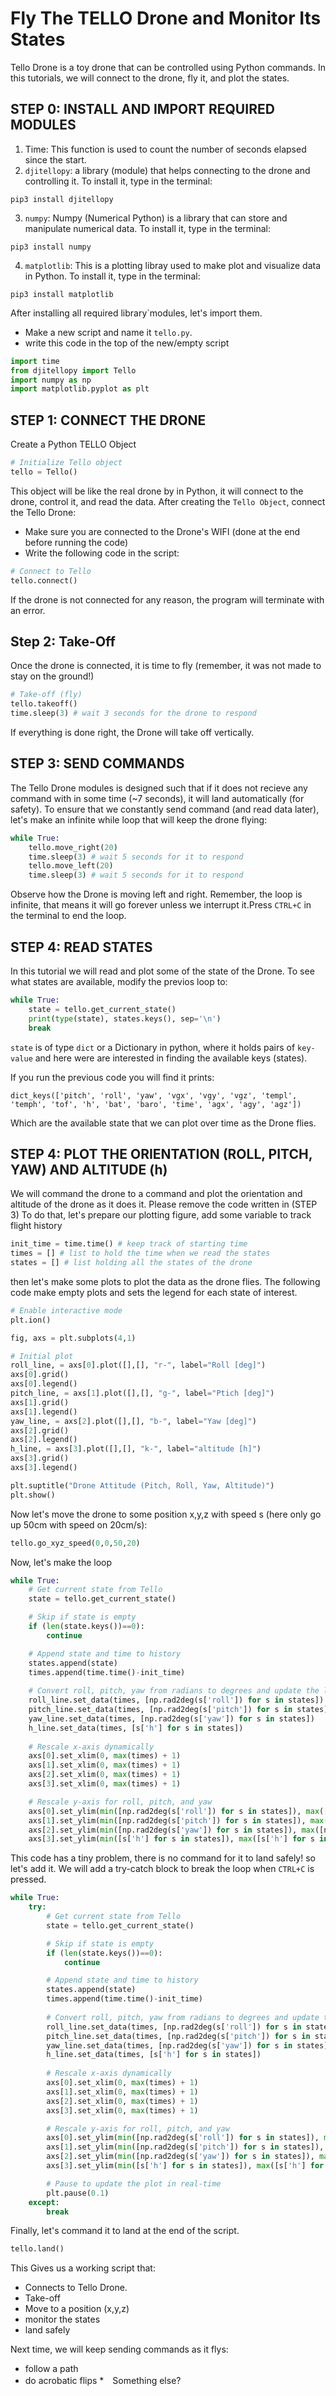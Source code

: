 # Fly The TELLO Drone and Monitor Its States

Tello Drone is a toy drone that can be controlled using Python commands. In this tutorials, we will connect to the drone, fly it, and plot the states.

## STEP 0: INSTALL AND IMPORT REQUIRED MODULES

1. Time: This function is used to count the number of seconds elapsed since the start.
2. `djitellopy`: a library (module) that helps connecting to the drone and controlling it. To install it, type in the terminal:
```shell
pip3 install djitellopy
```
3. `numpy`: Numpy (Numerical Python) is a library that can store and manipulate numerical data. To install it, type in the terminal:
```shell
pip3 install numpy
```
4. `matplotlib`: This is a plotting libray used to make plot and visualize data in Python. To install it, type in the terminal:
```shell
pip3 install matplotlib
```

After installing all required library`modules, let's import them.

* Make a new script and name it `tello.py`.
* write this code in the top of the new/empty script
```Python
import time
from djitellopy import Tello
import numpy as np
import matplotlib.pyplot as plt
```

## STEP 1: CONNECT THE DRONE
Create a Python TELLO Object
```Python
# Initialize Tello object
tello = Tello()
```
This object will be like the real drone by in Python, it will connect to the drone, control it, and read the data.
After creating the `Tello Object`, connect the Tello Drone:
* Make sure you are connected to the Drone's WIFI (done at the end before running the code)
* Write the following code in the script:
```Python
# Connect to Tello
tello.connect()
```
If the drone is not connected for any reason, the program will terminate with an error.

## Step 2: Take-Off
Once the drone is connected, it is time to fly (remember, it was not made to stay on the ground!)
```Python
# Take-off (fly)
tello.takeoff()
time.sleep(3) # wait 3 seconds for the drone to respond
```
If everything is done right, the Drone will take off vertically.

## STEP 3: SEND COMMANDS
The Tello Drone modules is designed such that if it does not recieve any command with in some time (~7 seconds), it will land automatically (for safety). To ensure that we constantly send command (and read data later), let's make an infinite while loop that will keep the drone flying:
```Python
while True:
    tello.move_right(20)
    time.sleep(3) # wait 5 seconds for it to respond
    tello.move_left(20)
    time.sleep(3) # wait 5 seconds for it to respond
```
Observe how the Drone is moving left and right. Remember, the loop is infinite, that means it will go forever unless we interrupt it.Press `CTRL+C` in the terminal to end the loop.

## STEP 4: READ STATES
In this tutorial we will read and plot some of the state of the Drone. To see what states are available, modify the previos loop to:
```Python
while True:
    state = tello.get_current_state()
    print(type(state), states.keys(), sep='\n')
    break
```
`state` is of type `dict` or a Dictionary in python, where it holds pairs of `key-value` and here were are interested in finding the available keys (states).

If you run the previous code you will find it prints:
```
dict_keys(['pitch', 'roll', 'yaw', 'vgx', 'vgy', 'vgz', 'templ', 'temph', 'tof', 'h', 'bat', 'baro', 'time', 'agx', 'agy', 'agz'])
```
Which are the available state that we can plot over time as the Drone flies.

## STEP 4: PLOT THE ORIENTATION (ROLL, PITCH, YAW) AND ALTITUDE (h)
We will command the drone to a command and plot the orientation and altitude of the drone as it does it. Please remove the code written in (STEP 3)
To do that, let's prepare our plotting figure, add some variable to track flight history
```Python
init_time = time.time() # keep track of starting time
times = [] # list to hold the time when we read the states
states = [] # list holding all the states of the drone
```
then let's make some plots to plot the data as the drone flies. The following code make empty plots and sets the legend for each state of interest.
```Python
# Enable interactive mode
plt.ion()

fig, axs = plt.subplots(4,1)

# Initial plot
roll_line, = axs[0].plot([],[], "r-", label="Roll [deg]")
axs[0].grid()
axs[0].legend()
pitch_line, = axs[1].plot([],[], "g-", label="Ptich [deg]")
axs[1].grid()
axs[1].legend()
yaw_line, = axs[2].plot([],[], "b-", label="Yaw [deg]")
axs[2].grid()
axs[2].legend()
h_line, = axs[3].plot([],[], "k-", label="altitude [h]")
axs[3].grid()
axs[3].legend()

plt.suptitle("Drone Attitude (Pitch, Roll, Yaw, Altitude)")
plt.show()
```
Now let's move the drone to some position x,y,z with speed s (here only go up 50cm with speed on 20cm/s):
```Python
tello.go_xyz_speed(0,0,50,20)
```
Now, let's make the loop
```Python
while True:
    # Get current state from Tello
    state = tello.get_current_state()

    # Skip if state is empty
    if (len(state.keys())==0):
        continue

    # Append state and time to history
    states.append(state)
    times.append(time.time()-init_time)
    
    # Convert roll, pitch, yaw from radians to degrees and update the lines
    roll_line.set_data(times, [np.rad2deg(s['roll']) for s in states])
    pitch_line.set_data(times, [np.rad2deg(s['pitch']) for s in states])
    yaw_line.set_data(times, [np.rad2deg(s['yaw']) for s in states])
    h_line.set_data(times, [s['h'] for s in states])
    
    # Rescale x-axis dynamically
    axs[0].set_xlim(0, max(times) + 1)
    axs[1].set_xlim(0, max(times) + 1)
    axs[2].set_xlim(0, max(times) + 1)
    axs[3].set_xlim(0, max(times) + 1)

    # Rescale y-axis for roll, pitch, and yaw
    axs[0].set_ylim(min([np.rad2deg(s['roll']) for s in states]), max([np.rad2deg(s['roll']) for s in states]) + 1)
    axs[1].set_ylim(min([np.rad2deg(s['pitch']) for s in states]), max([np.rad2deg(s['pitch']) for s in states]) + 1)
    axs[2].set_ylim(min([np.rad2deg(s['yaw']) for s in states]), max([np.rad2deg(s['yaw']) for s in states]) + 1)
    axs[3].set_ylim(min([s['h'] for s in states]), max([s['h'] for s in states]) + 1)
```
This code has a tiny problem, there is no command for it to land safely! so let's add it. We will add a try-catch block to break the loop when `CTRL+C` is pressed.
```Python
while True:
    try:
        # Get current state from Tello
        state = tello.get_current_state()

        # Skip if state is empty
        if (len(state.keys())==0):
            continue

        # Append state and time to history
        states.append(state)
        times.append(time.time()-init_time)
        
        # Convert roll, pitch, yaw from radians to degrees and update the lines
        roll_line.set_data(times, [np.rad2deg(s['roll']) for s in states])
        pitch_line.set_data(times, [np.rad2deg(s['pitch']) for s in states])
        yaw_line.set_data(times, [np.rad2deg(s['yaw']) for s in states])
        h_line.set_data(times, [s['h'] for s in states])
        
        # Rescale x-axis dynamically
        axs[0].set_xlim(0, max(times) + 1)
        axs[1].set_xlim(0, max(times) + 1)
        axs[2].set_xlim(0, max(times) + 1)
        axs[3].set_xlim(0, max(times) + 1)

        # Rescale y-axis for roll, pitch, and yaw
        axs[0].set_ylim(min([np.rad2deg(s['roll']) for s in states]), max([np.rad2deg(s['roll']) for s in states]) + 1)
        axs[1].set_ylim(min([np.rad2deg(s['pitch']) for s in states]), max([np.rad2deg(s['pitch']) for s in states]) + 1)
        axs[2].set_ylim(min([np.rad2deg(s['yaw']) for s in states]), max([np.rad2deg(s['yaw']) for s in states]) + 1)
        axs[3].set_ylim(min([s['h'] for s in states]), max([s['h'] for s in states]) + 1)

        # Pause to update the plot in real-time
        plt.pause(0.1)
    except:
        break
```
Finally, let's command it to land at the end of the script.
```Python
tello.land()
```

This Gives us a working script that:
* Connects to Tello Drone.
* Take-off
* Move to a position (x,y,z)
* monitor the states
* land safely

Next time, we will keep sending commands as it flys:
* follow a path
* do acrobatic flips
*　Something else?